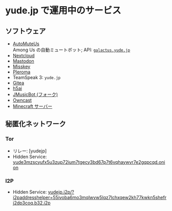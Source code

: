 # yude.jp で運用中のサービス

## ソフトウェア
* [AutoMuteUs](https://github.com/denverquane/automuteus)\
Among Us の自動ミュートボット; API: [`galactus.yude.jp`](https://galactus.yude.jp)
* [Nextcloud](https://nc.yude.jp)
* [Mastodon](https://mstdn.yude.jp)
* [Misskey](https://misskey.yude.jp)
* [Pleroma](https//pleroma.yude.jp)
* TeamSpeak 3: `yude.jp`
* [Gitea](https://git.yude.jp)
* [h5ai](https://files.yude.jp)
* [JMusicBot (フォーク)](https://discord.com/oauth2/authorize?client_id=429638220456656896&scope=bot&permissions=338963472)
* [Owncast](https://live.yude.jp)
* [Minecraft サーバー](https://yude.jp/minecraft)

## 秘匿化ネットワーク
### Tor
* リレー: [yudejp]
* Hidden Service: [yude3mzscyufx5u3zup72ium7tgecy3bd67p7t6vqhaywvr7e2gqpcqd.onion](yude3mzscyufx5u3zup72ium7tgecy3bd67p7t6vqhaywvr7e2gqpcqd.onion)

### I2P
* Hidden Service: [yudejp.i2p/?i2paddresshelper=55ivoba6mo3mqlwvw5lqz7lchxqew2kh77kwkn5shefrj2dp3coq.b32.i2p](yudejp.i2p/?i2paddresshelper=55ivoba6mo3mqlwvw5lqz7lchxqew2kh77kwkn5shefrj2dp3coq.b32.i2p)